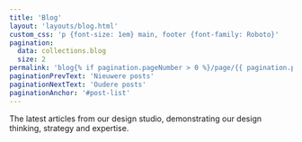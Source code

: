```yaml
---
title: 'Blog'
layout: 'layouts/blog.html'
custom_css: 'p {font-size: 1em} main, footer {font-family: Roboto}'
pagination:
  data: collections.blog
  size: 2
permalink: 'blog{% if pagination.pageNumber > 0 %}/page/{{ pagination.pageNumber }}{% endif %}/index.html'
paginationPrevText: 'Nieuwere posts'
paginationNextText: 'Oudere posts'
paginationAnchor: '#post-list'
---
```


The latest articles from our design studio, demonstrating our design
thinking, strategy and expertise.
